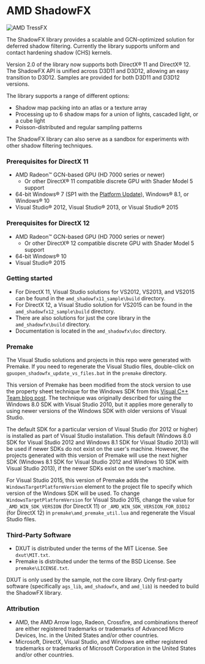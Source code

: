 # AMD ShadowFX

![AMD TressFX](http://gpuopen-effects.github.io/media/effects/shadowfx_thumbnail.png)

The ShadowFX library provides a scalable and GCN-optimized solution for deferred shadow filtering. Currently the library supports uniform and contact hardening shadow (CHS) kernels.

Version 2.0 of the library now supports both DirectX&reg; 11 and DirectX&reg; 12. The ShadowFX API is unified across D3D11 and D3D12, allowing an easy transition to D3D12. Samples are provided for both D3D11 and D3D12 versions.

The library supports a range of different options:
* Shadow map packing into an atlas or a texture array
* Processing up to 6 shadow maps for a union of lights, cascaded light, or a cube light
* Poisson-distributed and regular sampling patterns

The ShadowFX library can also serve as a sandbox for experiments with other shadow filtering techniques.

### Prerequisites for DirectX 11
* AMD Radeon&trade; GCN-based GPU (HD 7000 series or newer)
  * Or other DirectX&reg; 11 compatible discrete GPU with Shader Model 5 support 
* 64-bit Windows&reg; 7 (SP1 with the [Platform Update](https://msdn.microsoft.com/en-us/library/windows/desktop/jj863687.aspx)), Windows&reg; 8.1, or Windows&reg; 10
* Visual Studio&reg; 2012, Visual Studio&reg; 2013, or Visual Studio&reg; 2015

### Prerequisites for DirectX 12
* AMD Radeon&trade; GCN-based GPU (HD 7000 series or newer)
  * Or other DirectX&reg; 12 compatible discrete GPU with Shader Model 5 support 
* 64-bit Windows&reg; 10
* Visual Studio&reg; 2015

### Getting started
* For DirectX 11, Visual Studio solutions for VS2012, VS2013, and VS2015 can be found in the `amd_shadowfx11_sample\build` directory.
* For DirectX 12, a Visual Studio solution for VS2015 can be found in the `amd_shadowfx12_sample\build` directory.
* There are also solutions for just the core library in the `amd_shadowfx\build` directory.
* Documentation is located in the `amd_shadowfx\doc` directory.

### Premake
The Visual Studio solutions and projects in this repo were generated with Premake. If you need to regenerate the Visual Studio files, double-click on `gpuopen_shadowfx_update_vs_files.bat` in the `premake` directory.

This version of Premake has been modified from the stock version to use the property sheet technique for the Windows SDK from this [Visual C++ Team blog post](http://blogs.msdn.com/b/vcblog/archive/2012/11/23/using-the-windows-8-sdk-with-visual-studio-2010-configuring-multiple-projects.aspx). The technique was originally described for using the Windows 8.0 SDK with Visual Studio 2010, but it applies more generally to using newer versions of the Windows SDK with older versions of Visual Studio.

The default SDK for a particular version of Visual Studio (for 2012 or higher) is installed as part of Visual Studio installation. This default (Windows 8.0 SDK for Visual Studio 2012 and Windows 8.1 SDK for Visual Studio 2013) will be used if newer SDKs do not exist on the user's machine. However, the projects generated with this version of Premake will use the next higher SDK (Windows 8.1 SDK for Visual Studio 2012 and Windows 10 SDK with Visual Studio 2013), if the newer SDKs exist on the user's machine.

For Visual Studio 2015, this version of Premake adds the `WindowsTargetPlatformVersion` element to the project file to specify which version of the Windows SDK will be used. To change `WindowsTargetPlatformVersion` for Visual Studio 2015, change the value for `_AMD_WIN_SDK_VERSION` (for DirectX 11) or `_AMD_WIN_SDK_VERSION_FOR_D3D12` (for DirectX 12) in `premake\amd_premake_util.lua` and regenerate the Visual Studio files.

### Third-Party Software
* DXUT is distributed under the terms of the MIT License. See `dxut\MIT.txt`.
* Premake is distributed under the terms of the BSD License. See `premake\LICENSE.txt`.

DXUT is only used by the sample, not the core library. Only first-party software (specifically `ags_lib`, `amd_shadowfx`, and `amd_lib`) is needed to build the ShadowFX library.

### Attribution
* AMD, the AMD Arrow logo, Radeon, Crossfire, and combinations thereof are either registered trademarks or trademarks of Advanced Micro Devices, Inc. in the United States and/or other countries.
* Microsoft, DirectX, Visual Studio, and Windows are either registered trademarks or trademarks of Microsoft Corporation in the United States and/or other countries.
